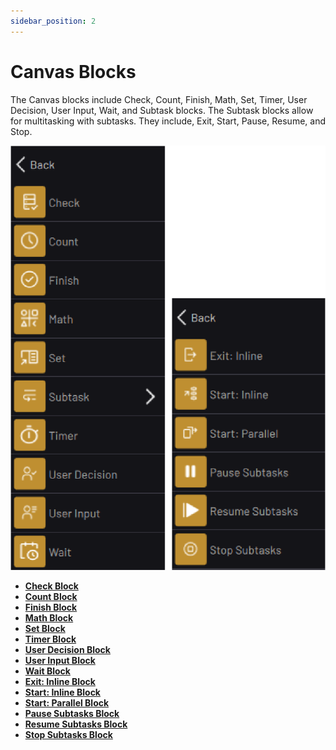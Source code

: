 ```yaml
---
sidebar_position: 2
---
```


# Canvas Blocks

The Canvas blocks include Check, Count, Finish, Math, Set, Timer, User Decision, User Input, Wait, and Subtask blocks. The Subtask blocks allow for multitasking with subtasks. They include, Exit, Start, Pause, Resume, and Stop.

![](../Images/TaskCanvasBlockGlossary/Canvas-Menu.png)

-   **[Check Block](../TaskCanvasBlockGlossary/Canvas-Check.md)**  
-   **[Count Block](../TaskCanvasBlockGlossary/Canvas-Count.md)**  
-   **[Finish Block](../TaskCanvasBlockGlossary/Canvas-Finish.md)**  
-   **[Math Block](../TaskCanvasBlockGlossary/Canvas-Math.md)**  
-   **[Set Block](../TaskCanvasBlockGlossary/Canvas-Set.md)**  
-   **[Timer Block](../TaskCanvasBlockGlossary/Canvas-Timer.md)**  
-   **[User Decision Block](../TaskCanvasBlockGlossary/Canvas-UserDecision.md)**  
-   **[User Input Block](../TaskCanvasBlockGlossary/Canvas-UserInput.md)**  
-   **[Wait Block](../TaskCanvasBlockGlossary/Canvas-Wait.md)**  
-   **[Exit: Inline Block](../TaskCanvasBlockGlossary/Canvas-ExitSubtask.md)**  
-   **[Start: Inline Block](../TaskCanvasBlockGlossary/Canvas-StartSubtaskInline.md)**  
-   **[Start: Parallel Block](../TaskCanvasBlockGlossary/Canvas-StartSubtaskParallel.md)**  
-   **[Pause Subtasks Block](../TaskCanvasBlockGlossary/Canvas-PauseSubtask.md)**  
-   **[Resume Subtasks Block](../TaskCanvasBlockGlossary/Canvas-ResumeSubtask.md)**  
-   **[Stop Subtasks Block](../TaskCanvasBlockGlossary/Canvas-StopSubtask.md)**  


